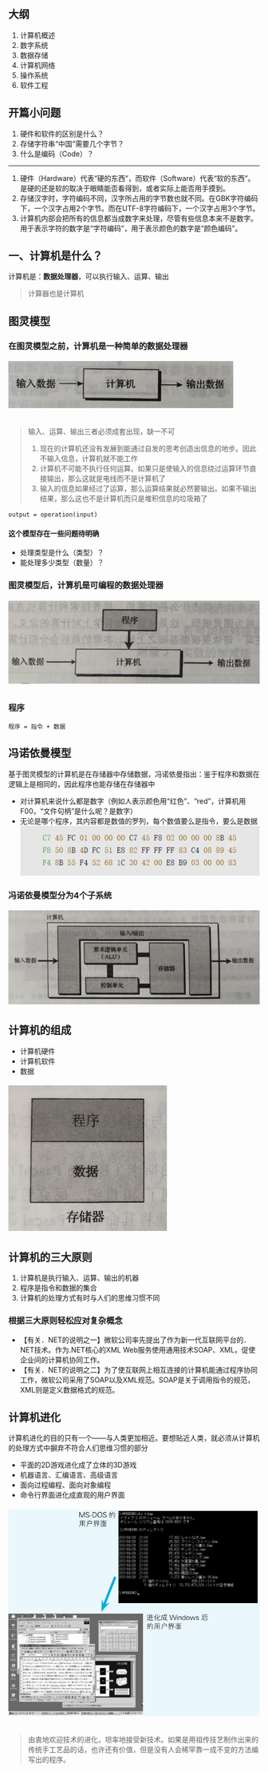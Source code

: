 ## 大纲
1. 计算机概述
2. 数字系统
3. 数据存储
4. 计算机网络
5. 操作系统
6. 软件工程

## 开篇小问题
1. 硬件和软件的区别是什么？
2. 存储字符串“中国”需要几个字节？
3. 什么是编码（Code）？

---
1. 硬件（Hardware）代表“硬的东西”，而软件（Software）代表“软的东西”。是硬的还是软的取决于眼睛能否看得到，或者实际上能否用手摸到。
2. 存储汉字时，字符编码不同，汉字所占用的字节数也就不同。在GBK字符编码下，一个汉字占用2个字节。而在UTF-8字符编码下，一个汉字占用3个字节。
3. 计算机内部会把所有的信息都当成数字来处理，尽管有些信息本来不是数字。用于表示字符的数字是“字符编码”，用于表示颜色的数字是“颜色编码”。


## 一、计算机是什么？
计算机是：**数据处理器**，可以执行输入、运算、输出
> 计算器也是计算机

## 图灵模型
### 在图灵模型之前，计算机是一种简单的数据处理器
###### ![](images/%E5%9B%BE1-%E5%8D%95%E4%B8%80%E7%9B%AE%E6%A0%87%E8%AE%A1%E7%AE%97%E6%9C%BA%E5%99%A8.png)
> 输入、运算、输出三者必须成套出现，缺一不可
> 1. 现在的计算机还没有发展到能通过自发的思考创造出信息的地步。因此不输入信息，计算机就不能工作
> 2. 计算机不可能不执行任何运算。如果只是使输入的信息绕过运算环节直接输出，那么这就是电线而不是计算机了
> 3. 输入的信息如果经过了运算，那么运算结果就必然要输出。如果不输出结果，那么这也不是计算机而只是堆积信息的垃圾箱了
```
output = operation(input)
```

#### 这个模型存在一些问题待明确
- 处理类型是什么（类型）？
- 能处理多少类型（数量）？

### 图灵模型后，计算机是可编程的数据处理器
###### ![](images/%E5%9B%BE2-%E5%9F%BA%E4%BA%8E%E5%9B%BE%E7%81%B5%E6%A8%A1%E5%9E%8B%E7%9A%84%E8%AE%A1%E7%AE%97%E6%9C%BA.png)

### 程序
```
程序 = 指令 + 数据
```

## 冯诺依曼模型
基于图灵模型的计算机是在存储器中存储数据，冯诺依曼指出：鉴于程序和数据在逻辑上是相同的，因此程序也能存储在存储器中
- 对计算机来说什么都是数字（例如人表示颜色用“红色”、“red”，计算机用F00，“文件句柄”是什么呢？是数字）
- 无论是哪个程序，其内容都是数值的罗列，每个数值要么是指令，要么是数据
    ![](images/%E5%9B%BE4-%E6%9C%BA%E5%99%A8%E8%AF%AD%E8%A8%80%E7%A4%BA%E4%BE%8B.png)
### 冯诺依曼模型分为4个子系统
###### ![](images/%E5%9B%BE3-%E5%86%AF%E8%AF%BA%E4%BE%9D%E6%9B%BC%E6%A8%A1%E5%9E%8B.png)

## 计算机的组成
- 计算机硬件
- 计算机软件
- 数据
###### ![](images/%E5%9B%BE5-%E5%AD%98%E5%82%A8%E5%99%A8%E4%B8%AD%E7%9A%84%E7%A8%8B%E5%BA%8F%E5%92%8C%E6%95%B0%E6%8D%AE.png)

## 计算机的三大原则
1. 计算机是执行输入、运算、输出的机器
2. 程序是指令和数据的集合
3. 计算机的处理方式有时与人们的思维习惯不同

### 根据三大原则轻松应对复杂概念
- 【有关．NET的说明之一】微软公司率先提出了作为新一代互联网平台的．NET技术。作为.NET核心的XML Web服务使用通用技术SOAP、XML，促使企业间的计算机协同工作。
- 【有关．NET的说明之二】为了使互联网上相互连接的计算机能通过程序协同工作，微软公司采用了SOAP以及XML规范。SOAP是关于调用指令的规范，XML则是定义数据格式的规范。

## 计算机进化
计算机进化的目的只有一个——与人类更加相近。要想贴近人类，就必须从计算机的处理方式中摒弃不符合人们思维习惯的部分
- 平面的2D游戏进化成了立体的3D游戏
- 机器语言、汇编语言、高级语言
- 面向过程编程、面向对象编程
- 命令行界面进化成直观的用户界面
###### ![](images/%E5%9B%BE7-%E7%94%A8%E6%88%B7%E7%95%8C%E9%9D%A2%E8%BF%9B%E5%8C%96.png)

> 由衷地欢迎技术的进化，坦率地接受新技术。如果是用祖传技艺制作出来的传统手工艺品的话，也许还有价值，但是没有人会稀罕靠一成不变的方法编写出的程序。